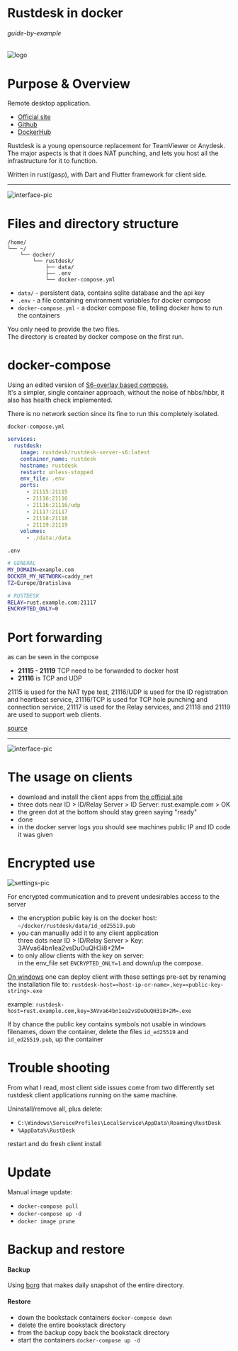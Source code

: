 # Rustdesk in docker

###### guide-by-example

![logo](https://i.imgur.com/ImsIffW.png)

# Purpose & Overview

Remote desktop application. 

* [Official site](https://rustdesk.com/)
* [Github](https://github.com/rustdesk/rustdesk)
* [DockerHub](https://hub.docker.com/r/rustdesk/rustdesk-server)

Rustdesk is a young opensource replacement for TeamViewer or Anydesk.<br>
The major aspects is that it does NAT punching, 
and lets you host all the infrastructure for it to function.

Written in rust(gasp), with Dart and Flutter framework for client side.</br>

---


![interface-pic](https://i.imgur.com/ekA7Hms.png)

# Files and directory structure

```
/home/
└── ~/
    └── docker/
        └── rustdesk/
            ├── data/
            ├── .env
            └── docker-compose.yml
```

* `data/` - persistent data, contains sqlite database and the api key
* `.env` - a file containing environment variables for docker compose
* `docker-compose.yml` - a docker compose file, telling docker how to run the containers

You only need to provide the two files.</br>
The directory is created by docker compose on the first run.

# docker-compose

Using an edited version of [S6-overlay based compose.](https://github.com/rustdesk/rustdesk-server#s6-overlay-based-images)<br>
It's a simpler, single container approach, without the noise of hbbs/hbbr,
it also has health check implemented.

There is no network section since its fine to run this completely isolated.

`docker-compose.yml`
```yml
services:
  rustdesk:
    image: rustdesk/rustdesk-server-s6:latest
    container_name: rustdesk
    hostname: rustdesk
    restart: unless-stopped
    env_file: .env
    ports:
      - 21115:21115
      - 21116:21116
      - 21116:21116/udp
      - 21117:21117
      - 21118:21118
      - 21119:21119
    volumes:
      - ./data:/data
```

`.env`
```bash
# GENERAL
MY_DOMAIN=example.com
DOCKER_MY_NETWORK=caddy_net
TZ=Europe/Bratislava

# RUSTDESK
RELAY=rust.example.com:21117
ENCRYPTED_ONLY=0
```

# Port forwarding

as can be seen in the compose

* **21115 - 21119** TCP need to be forwarded to docker host<br>
* **21116** is TCP and UDP 

21115 is used for the NAT type test,
21116/UDP is used for the ID registration and heartbeat service,
21116/TCP is used for TCP hole punching and connection service,
21117 is used for the Relay services,
and 21118 and 21119 are used to support web clients. 

[source](https://rustdesk.com/docs/en/self-host/install/)

---

![interface-pic](https://i.imgur.com/CK6pRyq.png)

# The usage on clients


* download and install the client apps from [the official site](https://rustdesk.com/)
* three dots near ID > ID/Relay Server > ID Server: rust.example.com > OK
* the green dot at the bottom should stay green saying "ready"
* done
* in the docker server logs you should see machines public IP and ID code it was given

# Encrypted use

![settings-pic](https://i.imgur.com/6mKkSuh.png)

For encrypted communication and to prevent undesirables access to the server

* the encryption public key is on the docker host:<br>
  `~/docker/rustdesk/data/id_ed25519.pub`
* you can manually add it to any client application<br>
  three dots near ID > ID/Relay Server > Key: 3AVva64bn1ea2vsDuOuQH3i8+2M=
* to only allow clients with the key on server:<br>
  in the env_file set `ENCRYPTED_ONLY=1` and down/up the compose.

[On windows](https://rustdesk.com/docs/en/self-host/install/#put-config-in-rustdeskexe-file-name-windows-only)
one can deploy client with these settings pre-set by renaming
the installation file to: `rustdesk-host=<host-ip-or-name>,key=<public-key-string>.exe`

example: `rustdesk-host=rust.example.com,key=3AVva64bn1ea2vsDuOuQH3i8+2M=.exe`

If by chance the public key contains symbols not usable in windows filenames,
down the container, delete the files `id_ed25519` and `id_ed25519.pub`,
up the container

# Trouble shooting

From what I read, most client side issues come from two differently set rustdesk
client applications running on the same machine.<br>

Uninstall/remove all, plus delete:

* `C:\Windows\ServiceProfiles\LocalService\AppData\Roaming\RustDesk`
* `%AppData%\RustDesk`

restart and do fresh client install

# Update

Manual image update:

- `docker-compose pull`</br>
- `docker-compose up -d`</br>
- `docker image prune`

# Backup and restore

#### Backup

Using [borg](https://github.com/DoTheEvo/selfhosted-apps-docker/tree/master/borg_backup)
that makes daily snapshot of the entire directory.
  
#### Restore

* down the bookstack containers `docker-compose down`</br>
* delete the entire bookstack directory</br>
* from the backup copy back the bookstack directory</br>
* start the containers `docker-compose up -d`

